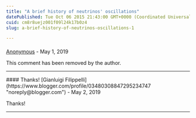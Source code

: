 ```yaml
---
title: "A brief history of neutrinos' oscillations"
datePublished: Tue Oct 06 2015 21:43:00 GMT+0000 (Coordinated Universal Time)
cuid: cm8r8uejz001f09l24k17b0z4
slug: a-brief-history-of-neutrinos-oscillations-1

---
```



#### 
[Anonymous]( "noreply@blogger.com") - <time datetime="2019-05-13T17:20:30.692+02:00">May 1, 2019</time>

This comment has been removed by the author.
<hr />
#### Thanks!
[Gianluigi Filippelli](https://www.blogger.com/profile/03480308847295234747 "noreply@blogger.com") - <time datetime="2019-05-14T10:32:05.971+02:00">May 2, 2019</time>

Thanks!
<hr />
